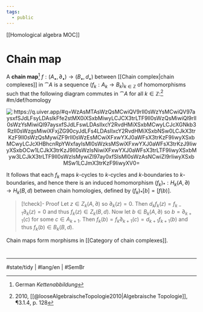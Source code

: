 ```yaml
---
tags:
  - public
---
```

[[Homological algebra MOC]]
# Chain map

A **chain map**[^Kettenabbildung] $f : (A_{•}, \partial_{•}) \to (B_{•}, d_{•})$ between [[Chain complex|chain complexes]] in $\cat A$ is a sequence $(f_{k} : A_{k} \to B_{k})_{k \in \mathbb{Z}}$ of homomorphisms such that the following diagram commutes in $\cat A$ for all $k \in \mathbb{Z}$:[^loose] #m/def/homology 

<p align="center"><img align="center" src="https://i.upmath.me/svg/%0A%5Cusetikzlibrary%7Bcalc%7D%0A%5Cusetikzlibrary%7Bdecorations.pathmorphing%7D%0A%5Ctikzset%7Bcurve%2F.style%3D%7Bsettings%3D%7B%231%7D%2Cto%20path%3D%7B(%5Ctikztostart)%0A%20%20%20%20..%20controls%20(%24(%5Ctikztostart)!%5Cpv%7Bpos%7D!(%5Ctikztotarget)!%5Cpv%7Bheight%7D!270%3A(%5Ctikztotarget)%24)%0A%20%20%20%20and%20(%24(%5Ctikztostart)!1-%5Cpv%7Bpos%7D!(%5Ctikztotarget)!%5Cpv%7Bheight%7D!270%3A(%5Ctikztotarget)%24)%0A%20%20%20%20..%20(%5Ctikztotarget)%5Ctikztonodes%7D%7D%2C%0A%20%20%20%20settings%2F.code%3D%7B%5Ctikzset%7Bquiver%2F.cd%2C%231%7D%0A%20%20%20%20%20%20%20%20%5Cdef%5Cpv%23%231%7B%5Cpgfkeysvalueof%7B%2Ftikz%2Fquiver%2F%23%231%7D%7D%7D%2C%0A%20%20%20%20quiver%2F.cd%2Cpos%2F.initial%3D0.35%2Cheight%2F.initial%3D0%7D%0A%5Ctikzset%7Btail%20reversed%2F.code%3D%7B%5Cpgfsetarrowsstart%7Btikzcd%20to%7D%7D%7D%0A%5Ctikzset%7B2tail%2F.code%3D%7B%5Cpgfsetarrowsstart%7BImplies%5Breversed%5D%7D%7D%7D%0A%5Ctikzset%7B2tail%20reversed%2F.code%3D%7B%5Cpgfsetarrowsstart%7BImplies%7D%7D%7D%0A%5Ctikzset%7Bno%20body%2F.style%3D%7B%2Ftikz%2Fdash%20pattern%3Don%200%20off%201mm%7D%7D%0A%25%20https%3A%2F%2Fq.uiver.app%2F%23q%3DWzAsMTAsWzQsMCwiQV9rIl0sWzYsMCwiQV97aysxfSJdLFsyLDAsIkFfe2stMX0iXSxbMiwyLCJCX3trLTF9Il0sWzQsMiwiQl9rIl0sWzYsMiwiQl97aysxfSJdLFswLDAsIlxcY2RvdHMiXSxbMCwyLCJcXGNkb3RzIl0sWzgsMiwiXFxjZG90cyJdLFs4LDAsIlxcY2RvdHMiXSxbNSw0LCJkX3trKzF9Il0sWzQsMywiZF9rIl0sWzEsMCwiXFxwYXJ0aWFsX3trKzF9IiwyXSxbMCwyLCJcXHBhcnRpYWxfayIsMl0sWzksMSwiXFxwYXJ0aWFsX3trKzJ9IiwyXSxbOCw1LCJkX3trKzJ9Il0sWzIsNiwiXFxwYXJ0aWFsX3trLTF9IiwyXSxbMyw3LCJkX3trLTF9Il0sWzIsMywiZl97ay0xfSIsMl0sWzAsNCwiZl9rIiwyXSxbMSw1LCJmX3trKzF9IiwyXV0%3D%0A%5Cbegin%7Btikzcd%7D%5Bampersand%20replacement%3D%5C%26%5D%0A%09%5Ccdots%20%5C%26%5C%26%20%7BA_%7Bk-1%7D%7D%20%5C%26%5C%26%20%7BA_k%7D%20%5C%26%5C%26%20%7BA_%7Bk%2B1%7D%7D%20%5C%26%5C%26%20%5Ccdots%20%5C%5C%0A%09%5C%5C%0A%09%5Ccdots%20%5C%26%5C%26%20%7BB_%7Bk-1%7D%7D%20%5C%26%5C%26%20%7BB_k%7D%20%5C%26%5C%26%20%7BB_%7Bk%2B1%7D%7D%20%5C%26%5C%26%20%5Ccdots%0A%09%5Carrow%5B%22%7Bd_%7Bk%2B1%7D%7D%22%2C%20from%3D3-7%2C%20to%3D3-5%5D%0A%09%5Carrow%5B%22%7Bd_k%7D%22%2C%20from%3D3-5%2C%20to%3D3-3%5D%0A%09%5Carrow%5B%22%7B%5Cpartial_%7Bk%2B1%7D%7D%22'%2C%20from%3D1-7%2C%20to%3D1-5%5D%0A%09%5Carrow%5B%22%7B%5Cpartial_k%7D%22'%2C%20from%3D1-5%2C%20to%3D1-3%5D%0A%09%5Carrow%5B%22%7B%5Cpartial_%7Bk%2B2%7D%7D%22'%2C%20from%3D1-9%2C%20to%3D1-7%5D%0A%09%5Carrow%5B%22%7Bd_%7Bk%2B2%7D%7D%22%2C%20from%3D3-9%2C%20to%3D3-7%5D%0A%09%5Carrow%5B%22%7B%5Cpartial_%7Bk-1%7D%7D%22'%2C%20from%3D1-3%2C%20to%3D1-1%5D%0A%09%5Carrow%5B%22%7Bd_%7Bk-1%7D%7D%22%2C%20from%3D3-3%2C%20to%3D3-1%5D%0A%09%5Carrow%5B%22%7Bf_%7Bk-1%7D%7D%22'%2C%20from%3D1-3%2C%20to%3D3-3%5D%0A%09%5Carrow%5B%22%7Bf_k%7D%22'%2C%20from%3D1-5%2C%20to%3D3-5%5D%0A%09%5Carrow%5B%22%7Bf_%7Bk%2B1%7D%7D%22'%2C%20from%3D1-7%2C%20to%3D3-7%5D%0A%5Cend%7Btikzcd%7D%0A#invert" alt="https://q.uiver.app/#q=WzAsMTAsWzQsMCwiQV9rIl0sWzYsMCwiQV97aysxfSJdLFsyLDAsIkFfe2stMX0iXSxbMiwyLCJCX3trLTF9Il0sWzQsMiwiQl9rIl0sWzYsMiwiQl97aysxfSJdLFswLDAsIlxcY2RvdHMiXSxbMCwyLCJcXGNkb3RzIl0sWzgsMiwiXFxjZG90cyJdLFs4LDAsIlxcY2RvdHMiXSxbNSw0LCJkX3trKzF9Il0sWzQsMywiZF9rIl0sWzEsMCwiXFxwYXJ0aWFsX3trKzF9IiwyXSxbMCwyLCJcXHBhcnRpYWxfayIsMl0sWzksMSwiXFxwYXJ0aWFsX3trKzJ9IiwyXSxbOCw1LCJkX3trKzJ9Il0sWzIsNiwiXFxwYXJ0aWFsX3trLTF9IiwyXSxbMyw3LCJkX3trLTF9Il0sWzIsMywiZl97ay0xfSIsMl0sWzAsNCwiZl9rIiwyXSxbMSw1LCJmX3trKzF9IiwyXV0=" /></p>

It follows that each $f_{k}$ maps $k$-cycles to $k$-cycles and $k$-boundaries to $k$-boundaries, 
and hence there is an induced homomorphism $(f_{k})_{*} : H_{k}(A, \partial) \to H_{k}(B, d)$ between chain homologies, defined by $(f_{k})_{*}[b] = [f(b)]$.

[^Kettenabbildung]: German _Kettenabbildung_
[^loose]: 2010, [[@looseAlgebraischeTopologie2010|Algebraische Topologie]], ¶3.1.4, p. 128

> [!check]- Proof
> Let $z \in Z_{k}(A, \partial)$ so $\partial _k(z) = 0$.
> Then $d_{k} f_{k}(z) = f_{{k-1}} \partial_{k}(z) = 0$ and thus $f_{k}(z) \in Z_{k}(B,d)$.
> Now let $b \in B_{k}(A,\partial)$ so $b = \partial_{k+1}(c)$ for some $c \in A_{k+1}$.
> Then $f_{k}(b) = f_{k} \partial_{k+1}(c) = d_{k+1}f_{k+1}(b)$ and thus $f_{k}(b) \in B_{k}(B, d)$.
> <span class="QED"/>

Chain maps form morphisms in [[Category of chain complexes]].

#
---
#state/tidy | #lang/en | #SemBr
